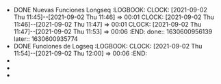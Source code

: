 - DONE Nuevas Funciones Longseq
  :LOGBOOK:
  CLOCK: [2021-09-02 Thu 11:45]--[2021-09-02 Thu 11:46] =>  00:01
  CLOCK: [2021-09-02 Thu 11:46]--[2021-09-02 Thu 11:47] =>  00:01
  CLOCK: [2021-09-02 Thu 11:47]--[2021-09-02 Thu 11:53] =>  00:06
  :END:
  done:: 1630600956139
  later:: 1630600935774
- DONE  Funciones de Logseq
  :LOGBOOK:
  CLOCK: [2021-09-02 Thu 11:54]--[2021-09-02 Thu 12:00] =>  00:06
  :END:
-
-
-